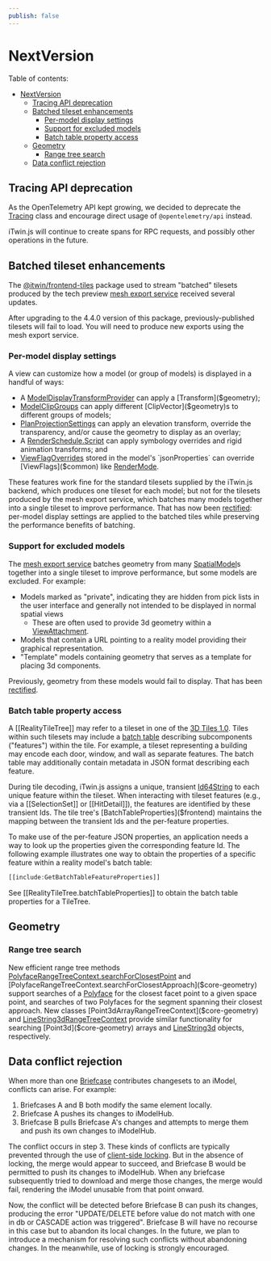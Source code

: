 ```yaml
---
publish: false
---
```


# NextVersion

Table of contents:

- [NextVersion](#nextversion)
  - [Tracing API deprecation](#tracing-api-deprecation)
  - [Batched tileset enhancements](#batched-tileset-enhancements)
    - [Per-model display settings](#per-model-display-settings)
    - [Support for excluded models](#support-for-excluded-models)
    - [Batch table property access](#batch-table-property-access)
  - [Geometry](#geometry)
    - [Range tree search](#range-tree-search)
  - [Data conflict rejection](#data-conflict-rejection)

## Tracing API deprecation

As the OpenTelemetry API kept growing, we decided to deprecate the [Tracing]($bentley) class and encourage direct usage of `@opentelemetry/api` instead.

iTwin.js will continue to create spans for RPC requests, and possibly other operations in the future.

## Batched tileset enhancements

The [@itwin/frontend-tiles](https://www.npmjs.com/package/@itwin/frontend-tiles) package used to stream "batched" tilesets produced by the tech preview [mesh export service](https://developer.bentley.com/apis/mesh-export/overview/) received several updates.

After upgrading to the 4.4.0 version of this package, previously-published tilesets will fail to load. You will need to produce new exports using the mesh export service.

### Per-model display settings

A view can customize how a model (or group of models) is displayed in a handful of ways:

- A [ModelDisplayTransformProvider]($frontend) can apply a [Transform]($geometry);
- [ModelClipGroups]($common) can apply different [ClipVector]($geometry)s to different groups of models;
- [PlanProjectionSettings]($common) can apply an elevation transform, override the transparency, and/or cause the geometry to display as an overlay;
- A [RenderSchedule.Script]($common) can apply symbology overrides and rigid animation transforms; and
- [ViewFlagOverrides]($common) stored in the model's `jsonProperties` can override [ViewFlags]($common) like [RenderMode]($common).

These features work fine for the standard tilesets supplied by the iTwin.js backend, which produces one tileset for each model; but not for the tilesets produced by the mesh export service, which batches many models together into a single tileset to improve performance. That has now been [rectified](https://github.com/iTwin/itwinjs-core/pull/6354): per-model display settings are applied to the batched tiles while preserving the performance benefits of batching.

### Support for excluded models

The [mesh export service](https://developer.bentley.com/apis/mesh-export/overview/) batches geometry from many [SpatialModel]($backend)s together into a single tileset to improve performance, but some models are excluded. For example:

- Models marked as "private", indicating they are hidden from pick lists in the user interface and generally not intended to be displayed in normal spatial views
  - These are often used to provide 3d geometry within a [ViewAttachment]($backend).
- Models that contain a URL pointing to a reality model providing their graphical representation.
- "Template" models containing geometry that serves as a template for placing 3d components.

Previously, geometry from these models would fail to display. That has been [rectified](https://github.com/iTwin/itwinjs-core/pull/6270).

### Batch table property access

A [[RealityTileTree]] may refer to a tileset in one of the [3D Tiles 1.0](https://docs.ogc.org/cs/18-053r2/18-053r2.html). Tiles within such tilesets may include a [batch table](https://github.com/CesiumGS/3d-tiles/tree/main/specification/TileFormats/BatchTable) describing subcomponents ("features") within the tile. For example, a tileset representing a building may encode each door, window, and wall as separate features. The batch table may additionally contain metadata in JSON format describing each feature.

During tile decoding, iTwin.js assigns a unique, transient [Id64String]($bentley) to each unique feature within the tileset. When interacting with tileset features (e.g., via a [[SelectionSet]] or [[HitDetail]]), the features are identified by these transient Ids. The tile tree's [BatchTableProperties]($frontend) maintains the mapping between the transient Ids and the per-feature properties.

To make use of the per-feature JSON properties, an application needs a way to look up the properties given the corresponding feature Id. The following example illustrates one way to obtain the properties of a specific feature within a reality model's batch table:

```ts
[[include:GetBatchTableFeatureProperties]]
```

See [[RealityTileTree.batchTableProperties]] to obtain the batch table properties for a TileTree.

## Geometry

### Range tree search

New efficient range tree methods [PolyfaceRangeTreeContext.searchForClosestPoint]($core-geometry) and [PolyfaceRangeTreeContext.searchForClosestApproach]($core-geometry) support searches of a [Polyface]($core-geometry) for the closest facet point to a given space point, and searches of two Polyfaces for the segment spanning their closest approach. New classes [Point3dArrayRangeTreeContext]($core-geometry) and [LineString3dRangeTreeContext]($core-geometry) provide similar functionality for searching [Point3d]($core-geometry) arrays and [LineString3d]($core-geometry) objects, respectively.

## Data conflict rejection

When more than one [Briefcase](../learning/iModelHub/Briefcases.md) contributes changesets to an iModel, conflicts can arise. For example:

1. Briefcases A and B both modify the same element locally.
2. Briefcase A pushes its changes to iModelHub.
3. Briefcase B pulls Briefcase A's changes and attempts to merge them and push its own changes to iModelHub.

The conflict occurs in step 3. These kinds of conflicts are typically prevented through the use of [client-side locking](../learning/backend/concurrencycontrol/). But in the absence of locking, the merge would appear to succeed, and Briefcase B would be permitted to push its changes to iModelHub. When any briefcase subsequently tried to download and merge those changes, the merge would fail, rendering the iModel unusable from that point onward.

Now, the conflict will be detected before Briefcase B can push its changes, producing the error "UPDATE/DELETE before value do not match with one in db or CASCADE action was triggered". Briefcase B will have no recourse in this case but to abandon its local changes. In the future, we plan to introduce a mechanism for resolving such conflicts without abandoning changes. In the meanwhile, use of locking is strongly encouraged.
